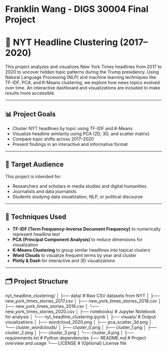 # Franklin Wang - DIGS 30004 Final Project

# 📰 NYT Headline Clustering (2017–2020)

This project analyzes and visualizes New York Times headlines from 2017 to 2020 to uncover hidden topic patterns during the Trump presidency. Using Natural Language Processing (NLP) and machine learning techniques like TF-IDF, PCA, and K-Means clustering, we explore how news topics evolved over time. An interactive dashboard and visualizations are included to make results more accessible.

---

## 📊 Project Goals

- Cluster NYT headlines by topic using TF-IDF and K-Means
- Visualize headline similarity using PCA (2D, 3D, and scatter matrix)
- Compare topic shifts across 2017–2020
- Present findings in an interactive and informative format

---

## 🎯 Target Audience

This project is intended for:
- Researchers and scholars in media studies and digital humanities
- Journalists and data journalists
- Students studying data visualization, NLP, or political discourse

---

## 🧠 Techniques Used

- **TF-IDF (Term Frequency–Inverse Document Frequency)** to numerically represent headline text
- **PCA (Principal Component Analysis)** to reduce dimensions for visualization
- **K-Means Clustering** to group similar headlines into topical clusters
- **Word Clouds** to visualize frequent terms by year and cluster
- **Plotly & Dash** for interactive and 3D visualizations

---

## 🗂 Project Structure

nyt_headline_clustering/
│
├── data/                          # Raw CSV datasets from NYT
│   ├── new_york_times_stories_2017.csv
│   ├── new_york_times_stories_2018.csv
│   ├── new_york_times_stories_2019.csv
│   └── new_york_times_stories_2020.csv
│
├── notebooks/                     # Jupyter Notebook for analysis
│   └── nyt_headline_clustering.ipynb
│
├── visuals/                       # Output visualizations
│   ├── wordcloud_2020.png
│   ├── pca_scatter_3d.png
│   └── cluster_wordclouds/
│       ├── cluster_0.png
│       ├── cluster_1.png
│       ├── cluster_2.png
│       ├── cluster_3.png
│       └── cluster_4.png
│
├── requirements.txt              # Python dependencies
├── README.md                     # Project overview and usage
└── LICENSE                       # (Optional) License file
